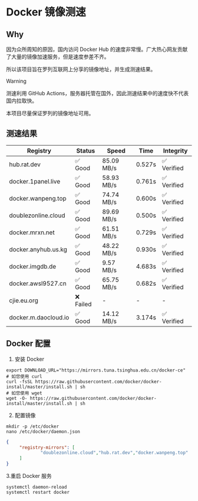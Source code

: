 # Docker 镜像测速

## Why

因为众所周知的原因，国内访问 Docker Hub 的速度非常慢。广大热心网友贡献了大量的镜像加速服务，但是速度参差不齐。


所以该项目旨在罗列互联网上分享的镜像地址，并生成测速结果。

> [!WARNING]
> 测速利用 GitHub Actions，服务器托管在国外，因此测速结果中的速度快不代表国内拉取快。
>

本项目尽量保证罗列的镜像地址可用。

## 测速结果

| Registry | Status | Speed | Time | Integrity |
|----------|--------|-------|------|-----------|
| hub.rat.dev | ✅ Good | 85.09 MB/s | 0.527s | ✅ Verified |
| docker.1panel.live | ✅ Good | 58.93 MB/s | 0.761s | ✅ Verified |
| docker.wanpeng.top | ✅ Good | 74.74 MB/s | 0.600s | ✅ Verified |
| doublezonline.cloud | ✅ Good | 89.69 MB/s | 0.500s | ✅ Verified |
| docker.mrxn.net | ✅ Good | 61.51 MB/s | 0.729s | ✅ Verified |
| docker.anyhub.us.kg | ✅ Good | 48.22 MB/s | 0.930s | ✅ Verified |
| docker.imgdb.de | ✅ Good | 9.57 MB/s | 4.683s | ✅ Verified |
| docker.awsl9527.cn | ✅ Good | 65.75 MB/s | 0.682s | ✅ Verified |
| cjie.eu.org | ❌ Failed | - | - | - |
| docker.m.daocloud.io | ✅ Good | 14.12 MB/s | 3.174s | ✅ Verified |

## Docker 配置

1. 安装 Docker
```shell
export DOWNLOAD_URL="https://mirrors.tuna.tsinghua.edu.cn/docker-ce"
# 如您使用 curl
curl -fsSL https://raw.githubusercontent.com/docker/docker-install/master/install.sh | sh
# 如您使用 wget
wget -O- https://raw.githubusercontent.com/docker/docker-install/master/install.sh | sh
```

2. 配置镜像

```shell
mkdir -p /etc/docker
nano /etc/docker/daemon.json
```

```json
{
     "registry-mirrors": [
             "doublezonline.cloud","hub.rat.dev","docker.wanpeng.top"
     ]
}
```

 3.重启 Docker 服务
```shell
systemctl daemon-reload
systemctl restart docker
```
